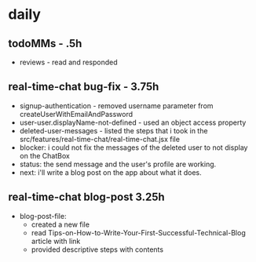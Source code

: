 # daily

## todoMMs - .5h
* reviews - read and responded

## real-time-chat bug-fix - 3.75h
* signup-authentication - removed username parameter from  createUserWithEmailAndPassword
* user-user.displayName-not-defined - used an object access property
* deleted-user-messages - listed the steps that i took in the src/features/real-time-chat/real-time-chat.jsx file
* blocker: i could not fix the messages of the deleted user to not display on the ChatBox
* status: the send message and the user's profile are working.
* next: i'll write a blog post on the app about what it does.

## real-time-chat blog-post 3.25h
* blog-post-file:
  * created a new file
  * read Tips-on-How-to-Write-Your-First-Successful-Technical-Blog article with link
  * provided descriptive steps with contents